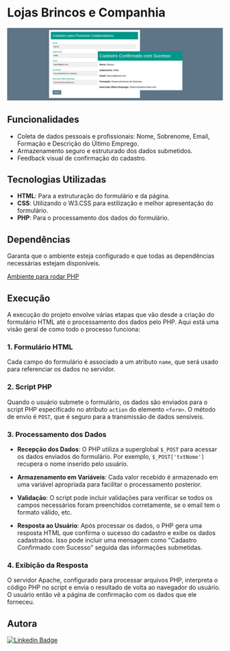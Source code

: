 # Lojas Brincos e Companhia

![resultado final](image.png)

## Funcionalidades

- Coleta de dados pessoais e profissionais: Nome, Sobrenome, Email, Formação e Descrição do Último Emprego.
- Armazenamento seguro e estruturado dos dados submetidos.
- Feedback visual de confirmação do cadastro.

## Tecnologias Utilizadas

- **HTML**: Para a estruturação do formulário e da página.
- **CSS**: Utilizando o W3.CSS para estilização e melhor apresentação do formulário.
- **PHP**: Para o processamento dos dados do formulário.

## Dependências

Garanta que o ambiente esteja configurado e que todas as dependências necessárias estejam disponíveis. 

[Ambiente para rodar PHP](https://github.com/BiancaMalta/PHP/blob/main/README.md)

## Execução 

A execução do projeto envolve várias etapas que vão desde a criação do formulário HTML até o processamento dos dados pelo PHP. Aqui está uma visão geral de como todo o processo funciona:

### 1. Formulário HTML

Cada campo do formulário é associado a um atributo `name`, que será usado para referenciar os dados no servidor. 

### 2. Script PHP

Quando o usuário submete o formulário, os dados são enviados para o script PHP especificado no atributo `action` do elemento `<form>`. O método de envio é `POST`, que é seguro para a transmissão de dados sensíveis.

### 3. Processamento dos Dados

- **Recepção dos Dados**: O PHP utiliza a superglobal `$_POST` para acessar os dados enviados do formulário. Por exemplo, `$_POST['txtNome']` recupera o nome inserido pelo usuário.
  
- **Armazenamento em Variáveis**: Cada valor recebido é armazenado em uma variável apropriada para facilitar o processamento posterior.

- **Validação**: O script pode incluir validações para verificar se todos os campos necessários foram preenchidos corretamente, se o email tem o formato válido, etc.

- **Resposta ao Usuário**: Após processar os dados, o PHP gera uma resposta HTML que confirma o sucesso do cadastro e exibe os dados cadastrados. Isso pode incluir uma mensagem como "Cadastro Confirmado com Sucesso" seguida das informações submetidas.

### 4. Exibição da Resposta

O servidor Apache, configurado para processar arquivos PHP, interpreta o código PHP no script e envia o resultado de volta ao navegador do usuário. O usuário então vê a página de confirmação com os dados que ele forneceu.

## Autora
[![Linkedin Badge](https://img.shields.io/badge/LinkedIn-0077B5?style=for-the-badge&logo=linkedin&logoColor=white)](https://www.linkedin.com/in/bianca-malta/)
